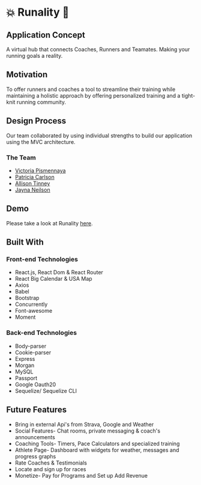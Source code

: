 # :collision: Runality :runner:

## Application Concept
A virtual hub that connects Coaches, Runners and Teamates. Making your running goals a reality.

## Motivation
To offer runners and coaches a tool to streamline their training while maintaining a holistic approach by offering personalized training and a tight-knit running community.

## Design Process
Our team collaborated by using individual strengths to build our application using the MVC architecture.  

### The Team
* [Victoria Pismennaya](https://www.linkedin.com/in/vpismennaya/)
* [Patricia Carlson](https://www.linkedin.com/in/patricialcarlson/)
* [Allison Tinney](https://www.linkedin.com/in/allison-tinney-4504344/)
* [Jayna Neilson](https://www.linkedin.com/in/jayna-neilson-127200149/)

## Demo

Please take a look at Runality [here](https://runality.herokuapp.com/).

## Built With

### Front-end Technologies
*   React.js, React Dom & React Router
*   React Big Calendar & USA Map
*   Axios
*   Babel
*   Bootstrap
*   Concurrently
*   Font-awesome
*   Moment


### Back-end Technologies
*    Body-parser
*    Cookie-parser
*    Express
*    Morgan
*    MySQL
*    Passport
*    Google Oauth20
*    Sequelize/ Sequelize CLI

## Future Features
* Bring in external Api's from Strava, Google and Weather
* Social Features- Chat rooms, private messaging & coach's announcements
* Coaching Tools- Timers, Pace Calculators and specialized training
* Athlete Page- Dashboard with widgets for weather, messages and progress graphs
* Rate Coaches & Testimonials
* Locate and sign up for races
* Monetize- Pay for Programs and Set up Add Revenue